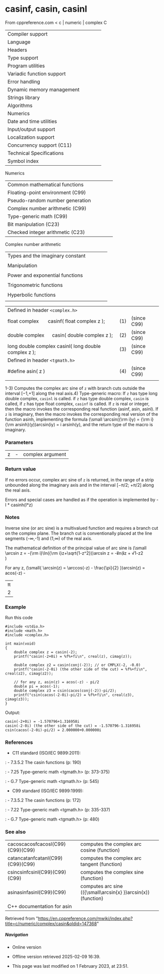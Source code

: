 # casinf, casin, casinl

From cppreference.com
< c‎ | numeric‎ | complex
 C

|  |  |  |  |  |
| --- | --- | --- | --- | --- |
| Compiler support | | | | |
| Language | | | | |
| Headers | | | | |
| Type support | | | | |
| Program utilities | | | | |
| Variadic function support | | | | |
| Error handling | | | | |
| Dynamic memory management | | | | |
| Strings library | | | | |
| Algorithms | | | | |
| Numerics | | | | |
| Date and time utilities | | | | |
| Input/output support | | | | |
| Localization support | | | | |
| Concurrency support (C11) | | | | |
| Technical Specifications | | | | |
| Symbol index | | | | |

 Numerics

|  |  |  |  |  |
| --- | --- | --- | --- | --- |
| Common mathematical functions | | | | |
| Floating-point environment (C99) | | | | |
| Pseudo-random number generation | | | | |
| Complex number arithmetic (C99) | | | | |
| Type-generic math (C99) | | | | |
| Bit manipulation (C23) | | | | |
| Checked integer arithmetic (C23) | | | | |

 Complex number arithmetic

|  |  |  |  |  |
| --- | --- | --- | --- | --- |
| Types and the imaginary constant | | | | |
| |  |  |  |  |  | | --- | --- | --- | --- | --- | | complex(C99) | | | | | | _Complex_I(C99) | | | | | | CMPLX(C11) | | | | | | |  |  |  |  |  | | --- | --- | --- | --- | --- | | imaginary(C99) | | | | | | _Imaginary_I(C99) | | | | | | I(C99) | | | | | |
| Manipulation | | | | |
| |  |  |  |  |  | | --- | --- | --- | --- | --- | | cimag(C99) | | | | | | creal(C99) | | | | | | carg(C99) | | | | | | |  |  |  |  |  | | --- | --- | --- | --- | --- | | cabs(C99) | | | | | | conj(C99) | | | | | | cproj(C99) | | | | | |
| Power and exponential functions | | | | |
| |  |  |  |  |  | | --- | --- | --- | --- | --- | | cexp(C99) | | | | | | clog(C99) | | | | | | |  |  |  |  |  | | --- | --- | --- | --- | --- | | cpow(C99) | | | | | | csqrt(C99) | | | | | |
| Trigonometric functions | | | | |
| |  |  |  |  |  | | --- | --- | --- | --- | --- | | ccos(C99) | | | | | | csin(C99) | | | | | | ctan(C99) | | | | | | |  |  |  |  |  | | --- | --- | --- | --- | --- | | cacos(C99) | | | | | | ****casin****(C99) | | | | | | catan(C99) | | | | | |
| Hyperbolic functions | | | | |
| |  |  |  |  |  | | --- | --- | --- | --- | --- | | ccosh(C99) | | | | | | csinh(C99) | | | | | | ctanh(C99) | | | | | | |  |  |  |  |  | | --- | --- | --- | --- | --- | | cacosh(C99) | | | | | | casinh(C99) | | | | | | catanh(C99) | | | | | |

|  |  |  |
| --- | --- | --- |
| Defined in header `<complex.h>` |  |  |
| float complex       casinf( float complex z ); | (1) | (since C99) |
| double complex      casin( double complex z ); | (2) | (since C99) |
| long double complex casinl( long double complex z ); | (3) | (since C99) |
| Defined in header `<tgmath.h>` |  |  |
| #define asin( z ) | (4) | (since C99) |
|  |  |  |

1-3) Computes the complex arc sine of `z` with branch cuts outside the interval [−1,+1] along the real axis.4) Type-generic macro: If `z` has type long double complex, `casinl` is called. if `z` has type double complex, `casin` is called, if `z` has type float complex, `casinf` is called. If `z` is real or integer, then the macro invokes the corresponding real function (asinf, asin, asinl). If `z` is imaginary, then the macro invokes the corresponding real version of the function asinh, implementing the formula \(\small \arcsin({\rm i}y) = {\rm i}{\rm arsinh}(y)\)arcsin(iy) = i arsinh(y), and the return type of the macro is imaginary.

### Parameters

|  |  |  |
| --- | --- | --- |
| z | - | complex argument |

### Return value

If no errors occur, complex arc sine of `z` is returned, in the range of a strip unbounded along the imaginary axis and in the interval [−π/2; +π/2] along the real axis.

Errors and special cases are handled as if the operation is implemented by -I \* casinh(I\*z)

### Notes

Inverse sine (or arc sine) is a multivalued function and requires a branch cut on the complex plane. The branch cut is conventionally placed at the line segments (-∞,-1) and (1,∞) of the real axis.

The mathematical definition of the principal value of arc sine is \(\small \arcsin z = -{\rm i}\ln({\rm i}z+\sqrt{1-z^2})\)arcsin z = -**i**ln(**i**z + √1-z2  
)

For any z, \(\small{ \arcsin(z) = \arccos(-z) - \frac{\pi}{2} }\)arcsin(z) = acos(-z) - 

|  |
| --- |
| π |
| 2 |

### Example

Run this code

```
#include <stdio.h>
#include <math.h>
#include <complex.h>
 
int main(void)
{
    double complex z = casin(-2);
    printf("casin(-2+0i) = %f%+fi\n", creal(z), cimag(z));
 
    double complex z2 = casin(conj(-2)); // or CMPLX(-2, -0.0)
    printf("casin(-2-0i) (the other side of the cut) = %f%+fi\n", creal(z2), cimag(z2));
 
    // for any z, asin(z) = acos(-z) - pi/2
    double pi = acos(-1);
    double complex z3 = csin(cacos(conj(-2))-pi/2);
    printf("csin(cacos(-2-0i)-pi/2) = %f%+fi\n", creal(z3), cimag(z3));
}

```

Output:

```
casin(-2+0i) = -1.570796+1.316958i
casin(-2-0i) (the other side of the cut) = -1.570796-1.316958i
csin(cacos(-2-0i)-pi/2) = 2.000000+0.000000i

```

### References

- C11 standard (ISO/IEC 9899:2011):

:   - 7.3.5.2 The casin functions (p: 190)

:   - 7.25 Type-generic math <tgmath.h> (p: 373-375)

:   - G.7 Type-generic math <tgmath.h> (p: 545)

- C99 standard (ISO/IEC 9899:1999):

:   - 7.3.5.2 The casin functions (p: 172)

:   - 7.22 Type-generic math <tgmath.h> (p: 335-337)

:   - G.7 Type-generic math <tgmath.h> (p: 480)

### See also

|  |  |
| --- | --- |
| cacoscacosfcacosl(C99)(C99)(C99) | computes the complex arc cosine   (function) |
| catancatanfcatanl(C99)(C99)(C99) | computes the complex arc tangent   (function) |
| csincsinfcsinl(C99)(C99)(C99) | computes the complex sine   (function) |
| asinasinfasinl(C99)(C99) | computes arc sine (\({\small\arcsin{x} }\)arcsin(x))   (function) |
| C++ documentation for asin | |

Retrieved from "<https://en.cppreference.com/mwiki/index.php?title=c/numeric/complex/casin&oldid=147368>"

##### Navigation

- Online version
- Offline version retrieved 2025-02-09 16:39.

- This page was last modified on 1 February 2023, at 23:51.